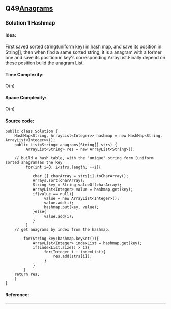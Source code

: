 ## Q49[Anagrams](https://leetcode.com/problems/anagrams/) 

### Solution 1 Hashmap
#### Idea:
First saved sorted string(uniform key) in hash map, and save its position in String[], then when find a same sorted string,
it is a anagram with a former one and save its position in key's  corresponding ArrayList<Integer>.Finally depend on these 
position bulid the anagram List.
#### Time Complexity: 
O(n)
#### Space Complexity:
O(n)
#### Source code:
```
public class Solution {
    HashMap<String, ArrayList<Integer>> hashmap = new HashMap<String, ArrayList<Integer>>();
    public List<String> anagrams(String[] strs) {
         ArrayList<String> res = new ArrayList<String>();
    
    // build a hash table, with the "unique" string form (uniform sorted anagram)as the key
         for(int i=0; i<strs.length; ++i){
         
            char [] charArray = strs[i].toCharArray();
            Arrays.sort(charArray);           
            String key = String.valueOf(charArray);
            ArrayList<Integer> value = hashmap.get(key);
            if(value == null){
                 value = new ArrayList<Integer>();
                 value.add(i);
                 hashmap.put(key, value);
            }else{
                 value.add(i);
            }
         }
    // get anagrams by index from the hashmap.

        for(String key:hashmap.keySet()){
            ArrayList<Integer> indexList = hashmap.get(key);
            if(indexList.size() > 1){
                 for(Integer i : indexList){
                     res.add(strs[i]);
                 }
            }
        }
    return res;
    }
}
```
#### Reference:

---

